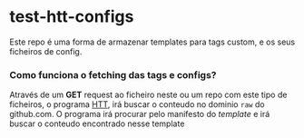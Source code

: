 # test-htt-configs
Este repo é uma forma de armazenar templates para tags custom,
e os seus ficheiros de config.

### Como funciona o fetching das tags e configs?
Através de um __GET__ request ao ficheiro neste ou um repo com este tipo de ficheiros,
o programa [HTT](https://github.com/TomascpMarques/Html-Template-Transpiler), 
irá buscar o conteudo no dominio ```raw``` do github.com. 
O programa irá procurar pelo manifesto do _template_ e irá buscar o conteudo encontrado nesse template
